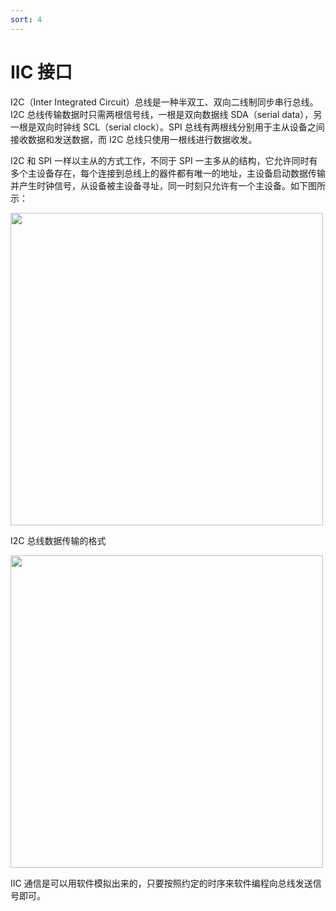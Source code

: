 ```yaml
---
sort: 4
---
```

# IIC 接口

I2C（Inter Integrated Circuit）总线是一种半双工、双向二线制同步串行总线。I2C 总线传输数据时只需两根信号线，一根是双向数据线 SDA（serial data），另一根是双向时钟线 SCL（serial clock）。SPI 总线有两根线分别用于主从设备之间接收数据和发送数据，而 I2C 总线只使用一根线进行数据收发。

I2C 和 SPI 一样以主从的方式工作，不同于 SPI 一主多从的结构，它允许同时有多个主设备存在，每个连接到总线上的器件都有唯一的地址，主设备启动数据传输并产生时钟信号，从设备被主设备寻址，同一时刻只允许有一个主设备。如下图所示：

<img src="https://www.rt-thread.org/document/site/rt-thread-version/rt-thread-standard/programming-manual/device/i2c/figures/i2c1.png" width=500>

I2C 总线数据传输的格式 

<img src="https://www.rt-thread.org/document/site/rt-thread-version/rt-thread-standard/programming-manual/device/i2c/figures/i2c2.png" width=500>

IIC 通信是可以用软件模拟出来的，只要按照约定的时序来软件编程向总线发送信号即可。






